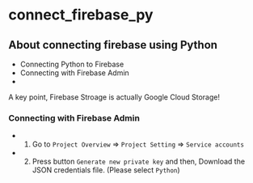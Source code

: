 # connect_firebase_py
## About connecting firebase using Python

- Connecting Python to Firebase
- Connecting with Firebase Admin
- 

A key point, Firebase Stroage is actually Google Cloud Storage!


### Connecting with Firebase Admin
- 1. Go to `Project Overview` $\Rightarrow$ `Project Setting` $\Rightarrow$ `Service accounts`
- 2. Press button `Generate new private key` and then, Download the JSON credentials file. (Please select `Python`)